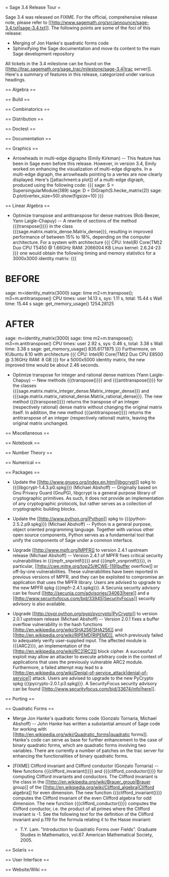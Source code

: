 = Sage 3.4 Release Tour =

Sage 3.4 was released on FIXME. For the official, comprehensive release note, please refer to [[http://www.sagemath.org/src/announce/sage-3.4.txt|sage-3.4.txt]]. The following points are some of the foci of this release:

 * Merging of Jon Hanke's quadratic forms code
 * Sphinxifying the Sage documentation and move its content to the main Sage development repository

All tickets in the 3.4 milestone can be found on the [[http://trac.sagemath.org/sage_trac/milestone/sage-3.4|trac server]]. Here's a summary of features in this release, categorized under various headings.

== Algebra ==

== Build ==

== Combinatorics ==

== Distribution ==

== Doctest ==

== Documentation ==


== Graphics ==


 * Arrowheads in multi-edge digraphs (Emily Kirkman) -- This feature has been in Sage even before this release. However, in version 3.4, Emily worked on enhancing the visualization of multi-edge digraphs. In a multi-edge digraph, the arrowheads pointing to a vertex are now clearly displayed. Here's [[attachment:a plot]] of a multi-edge digraph, produced using the following code:
 {{{
sage: S = SupersingularModule(389)
sage: D = DiGraph(S.hecke_matrix(2))
sage: D.plot(vertex_size=50).show(figsize=10)
 }}}


== Linear Algebra ==


 * Optimize transpose and antitranspose for dense matrices (Rob Beezer, Yann Laigle-Chapuy) -- A rewrite of sections of the method {{{transpose()}}} in the class {{{sage.matrix.matrix_dense.Matrix_dense}}}, resulting in improved performance of between 15% to 18%, depending on the computer architecture. For a system with architecture
 {{{
CPU: Intel(R) Core(TM)2 Duo CPU T5450  @ 1.66GHz
RAM: 2066004 KB
Linux kernel: 2.6.24-23
 }}}
 one would obtain the following timing and memory statistics for a 3000x3000 identity matrix:
 {{{
# BEFORE
sage: m=identity_matrix(3000)
sage: time m2=m.transpose(); m3=m.antitranspose()
CPU times: user 14.13 s, sys: 1.11 s, total: 15.44 s
Wall time: 15.44 s
sage: get_memory_usage()
1254.28125

# AFTER
sage: m=identity_matrix(3000)
sage: time m2=m.transpose(); m3=m.antitranspose()
CPU times: user 2.92 s, sys: 0.46 s, total: 3.38 s
Wall time: 3.38 s
sage: get_memory_usage()
835.6171875
 }}}
 Furthermore, on KUbuntu 8.10 with architecture
 {{{
CPU: Intel(R) Core(TM)2 Duo CPU E8500 @ 3.16GHz
RAM: 8 GB
 }}}
 for a 5000x5000 identity matrix, the new improved time would be about 2.46 seconds.


 * Optimize transpose for integer and rational dense matrices (Yann Laigle-Chapuy) -- New methods {{{transpose()}}} and {{{antitranspose()}}} for the classes {{{sage.matrix.matrix_integer_dense.Matrix_integer_dense}}} and {{{sage.matrix.matrix_rational_dense.Matrix_rational_dense}}}. The new method {{{transpose()}}} returns the transpose of an integer (respectively rational) dense matrix without changing the original matrix itself. In addition, the new method {{{antitranspose()}}} returns the antitranspose of an integer (respectively rational) matrix, leaving the original matrix unchanged.


== Miscellaneous ==

== Notebook ==

== Number Theory ==

== Numerical ==


== Packages ==


 * Update the [[http://www.gnupg.org/index.en.html|libgcrypt]] spkg to {{{libgcrypt-1.4.3.p0.spkg}}} (Michael Abshoff) -- Originally based on Gnu Privacy Guard (GnuPG), libgcrypt is a general purpose library of cryptographic primitives. As such, it does not provide an implementation of any cryptographic protocols, but rather serves as a collection of cryptographic building blocks.


 * Update the [[http://www.python.org|Python]] spkg to {{{python-2.5.2.p9.spkg}}} (Michael Abshoff) -- Python is a general purpose, object oriented programming language. Together with various other open source components, Python serves as a fundamental tool that unify the components of Sage under a common interface.


 * Upgrade [[http://www.mpfr.org|MPFR]] to version 2.4.1 upstream release (Michael Abshoff) -- Version 2.4.1 of MPFR fixes critical security vulnerabilities in {{{mpfr_snprintf()}}} and {{{mpfr_vsnprintf()}}}, in particular, [[http://cwe.mitre.org/top25/#CWE-119|buffer overflow]] or off-by-one vulnerabilities. These vulnerabilities have been reported in previous versions of MPFR, and they can be exploited to compromise an application that uses the MPFR library. Users are advised to upgrade to the new MPFR spkg {{{mpfr-2.4.1.spkg}}}. A Secunia security advisory can be found [[http://secunia.com/advisories/34063|here]] and a [[http://www.securityfocus.com/bid/33945|SecurityFocus]] security advisory is also available.


 * Upgrade [[http://pypi.python.org/pypi/pycrypto|PyCrypto]] to version 2.0.1 upstream release (Michael Abshoff) -- Version 2.0.1 fixes a buffer overflow vulnerability in the hash functions [[http://en.wikipedia.org/wiki/SHA256|SHA256]] and [[http://en.wikipedia.org/wiki/RIPEMD|RIPEMD]], which previously failed to adequately verify user-supplied input. The affected module is {{{ARC2}}}, an implementation of the [[http://en.wikipedia.org/wiki/RC2|RC2]] block cipher. A successful exploit may allow an attacker to execute arbitrary code in the context of applications that uses the previously vulnerable ARC2 module. Furthermore, a failed attempt may lead to a [[http://en.wikipedia.org/wiki/Denial-of-service_attack|denial-of-service]] attack. Users are advised to upgrade to the new PyCrypto spkg {{{pycrypto-2.0.1.p3.spkg}}}. A SecurityFocus security advisory can be found [[http://www.securityfocus.com/bid/33674/info|here]].


== Porting ==


== Quadratic Forms ==


 * Merge Jon Hanke's quadratic forms code (Gonzalo Tornaria, Michael Abshoff) -- John Hanke has written a substantial amount of Sage code for working with [[http://en.wikipedia.org/wiki/Quadratic_forms|quadratic forms]]. Hanke's code can serve as base for further enhancement to the case of binary quadratic forms, which are quadratic forms involving two variables. There are currently a number of patches on the trac server for enhancing the functionalities of binary quadratic forms.


 * [FIXME] Clifford invariant and Clifford conductor (Gonzalo Tornaria) -- New functions {{{clifford_invariant()}}} and {{{clifford_conductor()}}} for computing Clifford invariants and conductors. The Clifford invariant is the class in the [[http://en.wikipedia.org/wiki/Brauer_group|Brauer group]] of the [[http://en.wikipedia.org/wiki/Clifford_algebra|Clifford algebra]] for even dimension. The new function {{{clifford_invariant()}}} computes the Clifford invariant of the even Clifford algebra for odd dimension. The new function {{{clifford_conductor()}}} computes the Clifford conductor, i.e. the product of all primes where the Clifford invariant is -1. See the following text for the definition of the Clifford invariant and p.119 for the formula relating it to the Hasse invariant:
   * T.Y. Lam. "Introduction to Quadratic Forms over Fields". Graduate Studies in Mathematics, vol.67. American Mathematical Society, 2005.



== Solaris ==

== User Interface ==

== Website/Wiki ==

